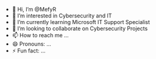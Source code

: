 - 👋 Hi, I’m @MefyR
- 👀 I’m interested in Cybersecurity and IT
- 🌱 I’m currently learning Microsoft IT Support Specialist
- 💞️ I’m looking to collaborate on Cybersecurity Projects
- 📫 How to reach me ...
- 😄 Pronouns: ...
- ⚡ Fun fact: ...

<!---
MefyR/MefyR is a ✨ special ✨ repository because its `README.md` (this file) appears on your GitHub profile.
You can click the Preview link to take a look at your changes.
--->
